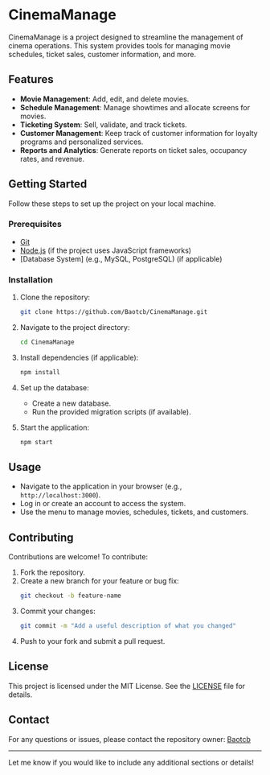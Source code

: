 # CinemaManage

CinemaManage is a project designed to streamline the management of cinema operations. This system provides tools for managing movie schedules, ticket sales, customer information, and more.

## Features

- **Movie Management**: Add, edit, and delete movies.
- **Schedule Management**: Manage showtimes and allocate screens for movies.
- **Ticketing System**: Sell, validate, and track tickets.
- **Customer Management**: Keep track of customer information for loyalty programs and personalized services.
- **Reports and Analytics**: Generate reports on ticket sales, occupancy rates, and revenue.

## Getting Started

Follow these steps to set up the project on your local machine.

### Prerequisites

- [Git](https://git-scm.com/)
- [Node.js](https://nodejs.org/) (if the project uses JavaScript frameworks)
- [Database System] (e.g., MySQL, PostgreSQL) (if applicable)

### Installation

1. Clone the repository:
   ```bash
   git clone https://github.com/Baotcb/CinemaManage.git
   ```
2. Navigate to the project directory:
   ```bash
   cd CinemaManage
   ```
3. Install dependencies (if applicable):
   ```bash
   npm install
   ```
4. Set up the database:
   - Create a new database.
   - Run the provided migration scripts (if available).

5. Start the application:
   ```bash
   npm start
   ```

## Usage

- Navigate to the application in your browser (e.g., `http://localhost:3000`).
- Log in or create an account to access the system.
- Use the menu to manage movies, schedules, tickets, and customers.

## Contributing

Contributions are welcome! To contribute:

1. Fork the repository.
2. Create a new branch for your feature or bug fix:
   ```bash
   git checkout -b feature-name
   ```
3. Commit your changes:
   ```bash
   git commit -m "Add a useful description of what you changed"
   ```
4. Push to your fork and submit a pull request.

## License

This project is licensed under the MIT License. See the [LICENSE](LICENSE) file for details.

## Contact

For any questions or issues, please contact the repository owner: [Baotcb](https://github.com/Baotcb)

---

Let me know if you would like to include any additional sections or details!

